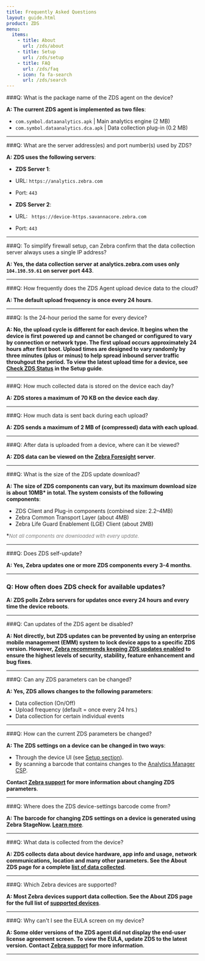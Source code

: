 ```yaml
---
title: Frequently Asked Questions
layout: guide.html
product: ZDS
menu:
  items:
    - title: About
      url: /zds/about
    - title: Setup
      url: /zds/setup
    - title: FAQ
      url: /zds/faq
    - icon: fa fa-search
      url: /zds/search
---
```


###Q: What is the package name of the ZDS agent on the device?

**A: The current ZDS agent is implemented as two files**:

* `com.symbol.dataanalytics.apk` | Main analytics engine (2 MB)
* `com.symbol.dataanalytics.dca.apk` | Data collection plug-in (0.2 MB)

-----

###Q: What are the server address(es) and port number(s) used by ZDS?

**A: ZDS uses the following servers**:

* **ZDS Server 1**:
 * URL: `https://analytics.zebra.com`
 * Port: `443`

* **ZDS Server 2**:
 * URL: ` https://device-https.savannacore.zebra.com`
 * Port: `443`

-----

###Q: To simplify firewall setup, can Zebra confirm that the data collection server always uses a single IP address?

**A: Yes, the data collection server at analytics.zebra.com uses only `104.198.59.61` on server port 443**.

-----

###Q: How frequently does the ZDS Agent upload device data to the cloud?

**A: The default upload frequency is once every 24 hours**.

-----

###Q: Is the 24-hour period the same for every device? 

**A: No, the upload cycle is different for each device. It begins when the device is first powered up and cannot be changed or configured to vary by connection or network type. The first upload occurs approximately 24 hours after first boot. Upload times are designed to vary randomly by three minutes (plus or minus) to help spread inbound server traffic throuhgout the period. To view the latest upload time for a device, see [Check ZDS Status](../setup/#checkzdsstatus) in the Setup guide**. 

-----

###Q: How much collected data is stored on the device each day?

**A: ZDS stores a maximum of 70 KB on the device each day**.

-----

###Q: How much data is sent back during each upload?

**A: ZDS sends a maximum of 2 MB of (compressed) data with each upload**.

-----

###Q: After data is uploaded from a device, where can it be viewed? 

**A: ZDS data can be viewed on the [Zebra Foresight](https://www.zebra.com/us/en/services/visibilityiq/foresight.html) server**.  

-----

###Q: What is the size of the ZDS update download?

**A: The size of ZDS components can vary, but its maximum download size is about 10MB&#42; in total. The system consists of the following components**: 

* ZDS Client and Plug-in components (combined size: 2.2&ndash;4MB)
* Zebra Common Transport Layer (about 4MB)
* Zebra Life Guard Enablement (LGE) Client (about 2MB)

&#42;<i><font size="2" color="grey">Not all components are downloaded with every update.</font></i>

-----

###Q: Does ZDS self-update?

**A: Yes, Zebra updates one or more ZDS components every 3-4 months**.

-----

### Q: How often does ZDS check for available updates?

**A: ZDS polls Zebra servers for updates once every 24 hours and every time the device reboots**.

-----

###Q: Can updates of the ZDS agent be disabled?

**A: Not directly, but ZDS updates can be prevented by using an enterprise mobile management (EMM) system to lock device apps to a specific ZDS version. However, <u>Zebra recommends keeping ZDS updates enabled</u> to ensure the highest levels of security, stability, feature enhancement and bug fixes**. 

-----

###Q: Can any ZDS parameters can be changed? 

**A: Yes, ZDS allows changes to the following parameters**: 

* Data collection (On/Off)
* Upload frequency (default = once every 24 hrs.)
* Data collection for certain individual events

-----

###Q: How can the current ZDS parameters be changed? 

**A: The ZDS settings on a device can be changed in two ways**: 
* Through the device UI (see [Setup section](../setup)). 
* By scanning a barcode that contains changes to the [Analytics Manager CSP](/mx/analyticsmgr). 

**Contact [Zebra support](https://www.zebra.com/us/en/about-zebra/contact-zebra/contact-tech-support.html) for more information about changing ZDS parameters**. 

-----

###Q: Where does the ZDS device-settings barcode come from? 

**A: The barcode for changing ZDS settings on a device is generated using Zebra StageNow. [Learn more](/stagenow)**. 

-----

###Q: What data is collected from the device? 

**A: ZDS collects data about device hardware, app info and usage, network communications, location and many other parameters. See the About ZDS page for a complete [list of data collected](../about/#datacollected)**. 

-----

###Q: Which Zebra devices are supported? 

**A: Most Zebra devices support data collection. See the About ZDS page for the full list of [supported devices](../about/#supporteddevices)**. 

-----

###Q: Why can't I see the EULA screen on my device? 

**A: Some older versions of the ZDS agent did not display the end-user license agreement screen. To view the EULA, update ZDS to the latest version. Contact [Zebra support](https://www.zebra.com/us/en/about-zebra/contact-zebra/contact-tech-support.html) for more information**. 

-----
